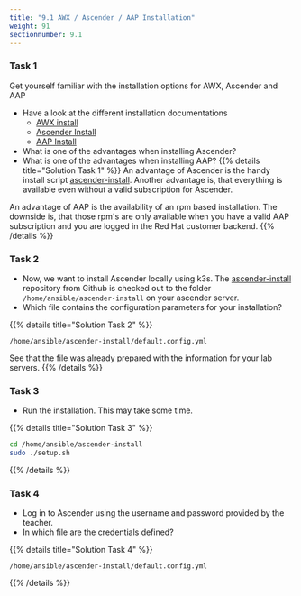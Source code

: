 ```yaml
---
title: "9.1 AWX / Ascender / AAP Installation"
weight: 91
sectionnumber: 9.1
---
```


### Task 1

Get yourself familiar with the installation options for AWX, Ascender and AAP

* Have a look at the different installation documentations
  * [AWX install](https://github.com/ansible/awx/blob/devel/INSTALL.md)
  * [Ascender Install](https://github.com/ctrliq/ascender-install)
  * [AAP Install](https://access.redhat.com/documentation/en-us/red_hat_ansible_automation_platform/)
* What is one of the advantages when installing Ascender?
* What is one of the advantages when installing AAP?
{{% details title="Solution Task 1" %}}
An advantage of Ascender is the handy install script [ascender-install](https://github.com/ctrliq/ascender-install). Another advantage is, that everything is available even without a valid subscription for Ascender.

An advantage of AAP is the availability of an rpm based installation. The downside is, that those rpm's are only available when you have a valid AAP subscription and you are logged in the Red Hat customer backend. 
{{% /details %}}

### Task 2

* Now, we want to install Ascender locally using k3s. The [ascender-install](https://github.com/ctrliq/ascender-install) repository from Github is checked out to the folder `/home/ansible/ascender-install` on your ascender server.
* Which file contains the configuration parameters for your installation?

{{% details title="Solution Task 2" %}}
```
/home/ansible/ascender-install/default.config.yml
```
See that the file was already prepared with the information for your lab servers.
{{% /details %}}

### Task 3

* Run the installation. This may take some time.

{{% details title="Solution Task 3" %}}
```bash
cd /home/ansible/ascender-install
sudo ./setup.sh
```
{{% /details %}}

### Task 4

* Log in to Ascender using the username and password provided by the teacher.
* In which file are the credentials defined?

{{% details title="Solution Task 4" %}}
```
/home/ansible/ascender-install/default.config.yml
```
{{% /details %}}
